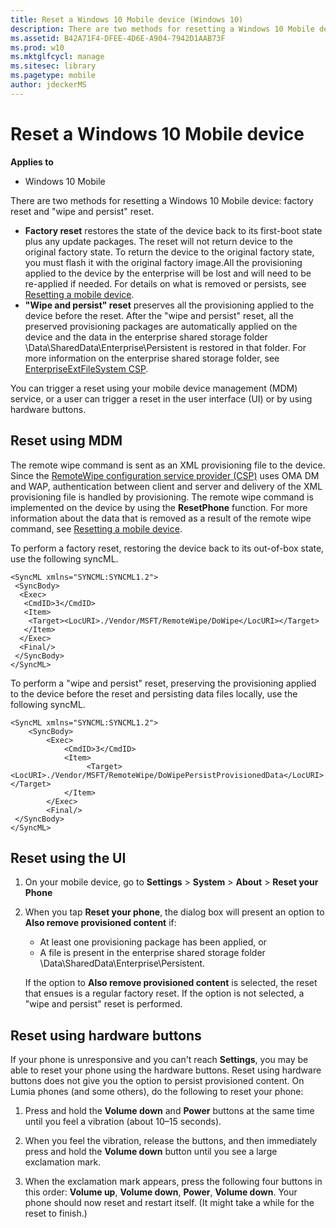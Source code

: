 ```yaml
---
title: Reset a Windows 10 Mobile device (Windows 10)
description: There are two methods for resetting a Windows 10 Mobile device factory reset and \ 0034;wipe and persist \ 0034; reset.
ms.assetid: B42A71F4-DFEE-4D6E-A904-7942D1AAB73F
ms.prod: w10
ms.mktglfcycl: manage
ms.sitesec: library
ms.pagetype: mobile
author: jdeckerMS
---
```


# Reset a Windows 10 Mobile device


**Applies to**

-   Windows 10 Mobile

There are two methods for resetting a Windows 10 Mobile device: factory reset and "wipe and persist" reset.

-   **Factory reset** restores the state of the device back to its first-boot state plus any update packages. The reset will not return device to the original factory state. To return the device to the original factory state, you must flash it with the original factory image.All the provisioning applied to the device by the enterprise will be lost and will need to be re-applied if needed. For details on what is removed or persists, see [Resetting a mobile device](http://go.microsoft.com/fwlink/p/?LinkID=703715).
-   **"Wipe and persist" reset** preserves all the provisioning applied to the device before the reset. After the "wipe and persist" reset, all the preserved provisioning packages are automatically applied on the device and the data in the enterprise shared storage folder \\Data\\SharedData\\Enterprise\\Persistent is restored in that folder. For more information on the enterprise shared storage folder, see [EnterpriseExtFileSystem CSP](http://go.microsoft.com/fwlink/p/?LinkId=703716).

You can trigger a reset using your mobile device management (MDM) service, or a user can trigger a reset in the user interface (UI) or by using hardware buttons.

## Reset using MDM


The remote wipe command is sent as an XML provisioning file to the device. Since the [RemoteWipe configuration service provider (CSP)](http://go.microsoft.com/fwlink/p/?LinkId=703714) uses OMA DM and WAP, authentication between client and server and delivery of the XML provisioning file is handled by provisioning. The remote wipe command is implemented on the device by using the **ResetPhone** function. For more information about the data that is removed as a result of the remote wipe command, see [Resetting a mobile device](http://go.microsoft.com/fwlink/p/?LinkId=703715).

To perform a factory reset, restoring the device back to its out-of-box state, use the following syncML.

```
<SyncML xmlns="SYNCML:SYNCML1.2">
 <SyncBody>
  <Exec>
   <CmdID>3</CmdID>
   <Item>
    <Target><LocURI>./Vendor/MSFT/RemoteWipe/DoWipe</LocURI></Target>
   </Item>
  </Exec> 
  <Final/>
 </SyncBody>
</SyncML>
```

To perform a "wipe and persist" reset, preserving the provisioning applied to the device before the reset and persisting data files locally, use the following syncML.

```
<SyncML xmlns="SYNCML:SYNCML1.2">
    <SyncBody>
        <Exec>
            <CmdID>3</CmdID>
            <Item>                
                 <Target><LocURI>./Vendor/MSFT/RemoteWipe/DoWipePersistProvisionedData</LocURI></Target>
            </Item>
        </Exec>        
        <Final/>
 </SyncBody>
</SyncML>
```

##  Reset using the UI


1.  On your mobile device, go to **Settings** &gt; **System** &gt; **About** &gt; **Reset your Phone**

2.  When you tap **Reset your phone**, the dialog box will present an option to **Also remove provisioned content** if:

    -   At least one provisioning package has been applied, or
    -   A file is present in the enterprise shared storage folder \\Data\\SharedData\\Enterprise\\Persistent.

    If the option to **Also remove provisioned content** is selected, the reset that ensues is a regular factory reset. If the option is not selected, a "wipe and persist" reset is performed.

## Reset using hardware buttons


If your phone is unresponsive and you can't reach **Settings**, you may be able to reset your phone using the hardware buttons. Reset using hardware buttons does not give you the option to persist provisioned content. On Lumia phones (and some others), do the following to reset your phone:

1.  Press and hold the **Volume down** and **Power** buttons at the same time until you feel a vibration (about 10–15 seconds).

2.  When you feel the vibration, release the buttons, and then immediately press and hold the **Volume down** button until you see a large exclamation mark.

3.  When the exclamation mark appears, press the following four buttons in this order: **Volume up**, **Volume down**, **Power**, **Volume down**. Your phone should now reset and restart itself. (It might take a while for the reset to finish.)

 

 






